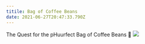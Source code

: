 ```yaml
---
titile: Bag of Coffee Beans
date: 2021-06-27T20:47:33.790Z
---
```


The Quest for the pHuurfect Bag of Coffee Beans 🐾 
![](/img/the-quest-for-the-phuurfect-coffee-beans.jpg)